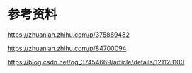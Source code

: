 # 参考资料

https://zhuanlan.zhihu.com/p/375889482

https://zhuanlan.zhihu.com/p/84700094

https://blog.csdn.net/qq_37454669/article/details/121128100